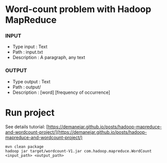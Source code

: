 # Word-count problem with Hadoop MapReduce

### INPUT
- Type input : Text 
- Path : input.txt
- Description : A paragraph, any text

### OUTPUT
- Type output : Text
- Path : output/
- Description : [word] [frequency of occurrence]

# Run project
See details tutorial: [https://demanejar.github.io/posts/hadoop-mapreduce-and-wordcount-project/](https://demanejar.github.io/posts/hadoop-mapreduce-and-wordcount-project/)

```
mvn clean package
hadoop jar target/wordcount-V1.jar com.hadoop.mapreduce.WordCount <input_path> <output_path>
```
